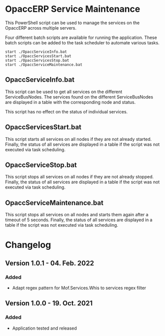 # OpaccERP Service Maintenance

This PowerShell script can be used to manage the services on the OpaccERP across multiple servers.

Four different batch scripts are available for running the application. These batch scripts can be added to the task scheduler to automate various tasks.

```batch
start ./OpaccServiceInfo.bat
start ./OpaccServicesStart.bat
start ./OpaccServicesStop.bat
start ./OpaccServiceMaintenance.bat
```

## OpaccServiceInfo.bat
This script can be used to get all services on the different ServiceBusNodes. The services found on the different ServiceBusNodes are displayed in a table with the corresponding node and status.

This script has no effect on the status of individual services.

## OpaccServicesStart.bat
This script starts all services on all nodes if they are not already started. Finally, the status of all services are displayed in a table if the script was not executed via task scheduling.

## OpaccServiceStop.bat
This script stops all services on all nodes if they are not already stopped. Finally, the status of all services are displayed in a table if the script was not executed via task scheduling.

## OpaccServiceMaintenance.bat
This script stops all services on all nodes and starts them again after a timeout of 5 seconds. Finally, the status of all services are displayed in a table if the script was not executed via task scheduling.


# Changelog

## Version 1.0.1 - 04. Feb. 2022
### Added
- Adapt regex pattern for Mof.Services.Whis to services regex filter

## Version 1.0.0 - 19. Oct. 2021
### Added
- Application tested and released